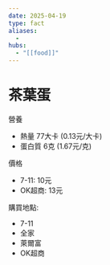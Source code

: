```yaml
---
date: 2025-04-19
type: fact
aliases:
  -
hubs:
  - "[[food]]"
---
```


# 茶葉蛋

營養
- 熱量 77大卡 (0.13元/大卡)
- 蛋白質 6克 (1.67元/克)

價格
- 7-11: 10元
- OK超商: 13元

購買地點:
- 7-11
- 全家
- 萊爾富
- OK超商

